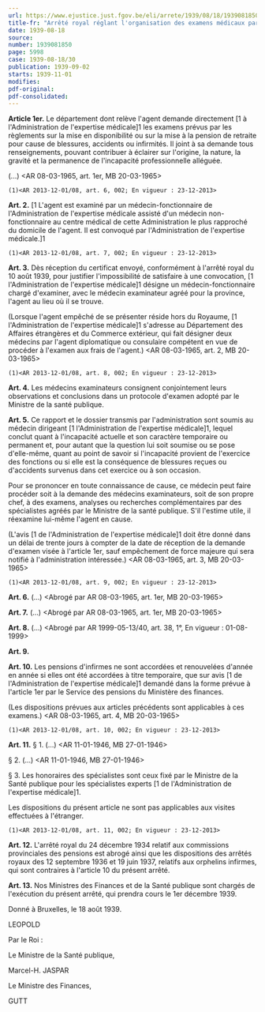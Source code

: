 ```yaml
---
url: https://www.ejustice.just.fgov.be/eli/arrete/1939/08/18/1939081850/justel
title-fr: "Arrêté royal réglant l'organisation des examens médicaux par [l'Administration de l'expertise médicale]. <AR 2013-12-01/08, art. 5, 002; En vigueur : 23-12-2013>(NOTE : Consultation des versions antérieures à partir du 13-12-2013 et mise à jour au 13-12-2013)"
date: 1939-08-18
source:
number: 1939081850
page: 5998
case: 1939-08-18/30
publication: 1939-09-02
starts: 1939-11-01
modifies:
pdf-original:
pdf-consolidated:
---
```


**Article 1er.** Le département dont relève l'agent demande directement [1 à l'Administration de l'expertise médicale]1 les examens prévus par les règlements sur la mise en disponibilité ou sur la mise à la pension de retraite pour cause de blessures, accidents ou infirmités. Il joint à sa demande tous renseignements, pouvant contribuer à éclairer sur l'origine, la nature, la gravité et la permanence de l'incapacité professionnelle alléguée.

(...) <AR 08-03-1965, art. 1er, MB 20-03-1965>

`(1)<AR 2013-12-01/08, art. 6, 002; En vigueur : 23-12-2013>`

**Art. 2.** [1 L'agent est examiné par un médecin-fonctionnaire de l'Administration de l'expertise médicale assisté d'un médecin non-fonctionnaire au centre médical de cette Administration le plus rapproché du domicile de l'agent. Il est convoqué par l'Administration de l'expertise médicale.]1

`(1)<AR 2013-12-01/08, art. 7, 002; En vigueur : 23-12-2013>`

**Art. 3.** Dès réception du certificat envoyé, conformément à l'arrêté royal du 10 août 1939, pour justifier l'impossibilité de satisfaire à une convocation, [1 l'Administration de l'expertise médicale]1 désigne un médecin-fonctionnaire chargé d'examiner, avec le médecin examinateur agréé pour la province, l'agent au lieu où il se trouve.

(Lorsque l'agent empêché de se présenter réside hors du Royaume, [1 l'Administration de l'expertise médicale]1 s'adresse au Département des Affaires étrangères et du Commerce extérieur, qui fait désigner deux médecins par l'agent diplomatique ou consulaire compétent en vue de procéder à l'examen aux frais de l'agent.) <AR 08-03-1965, art. 2, MB 20-03-1965>

`(1)<AR 2013-12-01/08, art. 8, 002; En vigueur : 23-12-2013>`

**Art. 4.** Les médecins examinateurs consignent conjointement leurs observations et conclusions dans un protocole d'examen adopté par le Ministre de la santé publique.

**Art. 5.** Ce rapport et le dossier transmis par l'administration sont soumis au médecin dirigeant [1 l'Administration de l'expertise médicale]1, lequel conclut quant à l'incapacité actuelle et son caractère temporaire ou permanent et, pour autant que la question lui soit soumise ou se pose d'elle-même, quant au point de savoir si l'incapacité provient de l'exercice des fonctions ou si elle est la conséquence de blessures reçues ou d'accidents survenus dans cet exercice ou à son occasion.

Pour se prononcer en toute connaissance de cause, ce médecin peut faire procéder soit à la demande des médecins examinateurs, soit de son propre chef, à des examens, analyses ou recherches complémentaires par des spécialistes agréés par le Ministre de la santé publique. S'il l'estime utile, il réexamine lui-même l'agent en cause.

(L'avis [1 de l'Administration de l'expertise médicale]1 doit être donné dans un délai de trente jours à compter de la date de réception de la demande d'examen visée à l'article 1er, sauf empêchement de force majeure qui sera notifié à l'administration intéressée.) <AR 08-03-1965, art. 3, MB 20-03-1965>

`(1)<AR 2013-12-01/08, art. 9, 002; En vigueur : 23-12-2013>`

**Art. 6.** (...) <Abrogé par AR 08-03-1965, art. 1er, MB 20-03-1965>

**Art. 7.** (...) <Abrogé par AR 08-03-1965, art. 1er, MB 20-03-1965>

**Art. 8.** (...) <Abrogé par AR 1999-05-13/40, art. 38, 1°,  En vigueur :  01-08-1999>

**Art. 9.** <Dispositions modificatives>

**Art. 10.** Les pensions d'infirmes ne sont accordées et renouvelées d'année en année si elles ont été accordées à titre temporaire, que sur avis [1 de l'Administration de l'expertise médicale]1 demandé dans la forme prévue à l'article 1er par le Service des pensions du Ministère des finances.

(Les dispositions prévues aux articles précédents sont applicables à ces examens.) <AR 08-03-1965, art. 4, MB 20-03-1965>

`(1)<AR 2013-12-01/08, art. 10, 002; En vigueur : 23-12-2013>`

**Art. 11.** § 1. (...) <AR 11-01-1946, MB 27-01-1946>

§ 2. (...) <AR 11-01-1946, MB 27-01-1946>

§ 3. Les honoraires des spécialistes sont ceux fixé par le Ministre de la Santé publique pour les spécialistes experts [1 de l'Administration de l'expertise médicale]1.

Les dispositions du présent article ne sont pas applicables aux visites effectuées à l'étranger.

`(1)<AR 2013-12-01/08, art. 11, 002; En vigueur : 23-12-2013>`

**Art. 12.** L'arrêté royal du 24 décembre 1934 relatif aux commissions provinciales des pensions est abrogé ainsi que les dispositions des arrêtés royaux des 12 septembre 1936 et 19 juin 1937, relatifs aux orphelins infirmes, qui sont contraires à l'article 10 du présent arrêté.

**Art. 13.** Nos Ministres des Finances et de la Santé publique sont chargés de l'exécution du présent arrêté, qui prendra cours le 1er décembre 1939.

Donné à Bruxelles, le 18 août 1939.

LEOPOLD

Par le Roi :

Le Ministre de la Santé publique,

Marcel-H. JASPAR

Le Ministre des Finances,

GUTT
